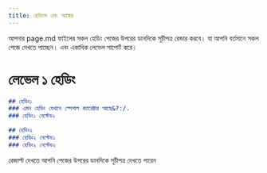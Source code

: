 ```yaml
---
title: হেডিংস এবং অ্যাঙ্কর
---
```


আপনার page.md ফাইলের সকল হেডিং পেজের উপরের ডানদিকে সূচীপত্র রেন্ডার করবে।
যা আপনি বর্তমানে সকল পেজে দেখতে পাচ্ছেন।
এবং একাধিক লেভেল সাপোর্ট করে।

# লেভেল ১ হেডিং

```md live
## হেডিং১
### এমন হেডিং যেখানে স্পেশাল ক্যারেক্টার আছে&?:/.
### হেডিং১ নেস্টেড২

## হেডিং২
### হেডিং২ নেস্টেড১
### হেডিং২ নেস্টেড২
```

রেজাল্ট দেখতে আপনি পেজের উপরের ডানদিকে সূচীপত্র দেখতে পারেন
